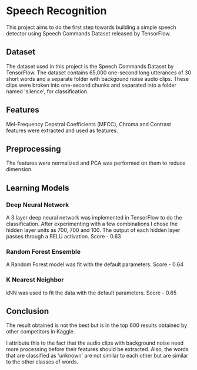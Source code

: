 # Speech Recognition

This project aims to do the first step towards building a simple speech detector using Speech Commands Dataset released by TensorFlow.

## Dataset

The dataset used in this project is the Speech Commands Dataset by TensorFlow. The dataset contains 65,000 one-second long utterances of 30 short words and a separate folder with backgound noise audio clips. These clips were broken into one-second chunks and separated into a folder named 'silence', for classification.

## Features

Mel-Frequency Cepstral Coefficients (MFCC), Chroma and Contrast features were extracted and used as features.

## Preprocessing

The features were normalized and PCA was performed on them to reduce dimension.

## Learning Models

### Deep Neural Network 
A 3 layer deep neural network was implemented in TensorFlow to do the classification. 
After experimenting with a few combinations I chose the hidden layer units as 700, 700 and 100.
The output of each hidden layer passes through a RELU activation. 
Score - 0.63

### Random Forest Ensemble
A Random Forest model was fit with the default parameters.
Score - 0.64

### K Nearest Neighbor 
kNN was used to fit the data with the default parameters.
Score - 0.65

## Conclusion
The result obtained is not the best but is in the top 600 results obtained by other competitors in Kaggle. 

I attribute this to the fact that the audio clips with background noise need more processing before their features should be extracted.
Also, the words that are classified as 'unknown' are not similar to each other but are similar to the other classes of words.



